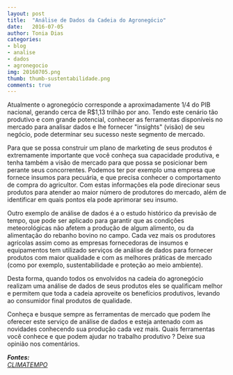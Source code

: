 ```yaml
---
layout: post
title:  "Análise de Dados da Cadeia do Agronegócio"
date:   2016-07-05
author: Tonia Dias
categories: 
- blog
- analise
- dados
- agronegocio
img: 20160705.png
thumb: thumb-sustentabilidade.png
comments: true
---
```


Atualmente o agronegócio corresponde a aproximadamente 1/4 do PIB nacional, gerando cerca de R$1,13 trilhão por ano. Tendo este cenário tão produtivo e com grande potencial, conhecer as ferramentas disponíveis no mercado para analisar dados e lhe fornecer "insights" (visão) de seu negócio, pode determinar seu sucesso neste segmento de mercado.<!--more-->

Para que se possa construir um plano de marketing de seus produtos é extremamente importante que você conheça sua capacidade produtiva, e tenha também a visão de mercado para que possa se posicionar bem perante seus concorrentes. Podemos ter por exemplo uma empresa que fornece insumos para pecuária, e que precisa conhecer o comportamento de compra do agricultor. Com estas informações ela pode direcionar seus produtos para atender ao maior número de produtores do mercado, além de identificar em quais pontos ela pode aprimorar seu insumo. 

Outro exemplo de análise de dados é a o estudo histórico da previsão de tempo, que pode ser aplicado para garantir que as condições meteorológicas não afetem a produção de algum alimento, ou da alimentação do rebanho bovino no campo. Cada vez mais os produtores agrícolas assim como as empresas fornecedoras de insumos e equipamentos tem utilizado serviços de análise de dados para fornecer produtos com maior qualidade e com as melhores práticas de mercado (como por exemplo, sustentabilidade e proteção ao meio ambiente).

Desta forma, quando todos os envolvidos na cadeia do agronegócio realizam uma análise de dados de seus produtos eles se qualificam melhor e permitem que toda a cadeia aproveite os benefícios produtivos, levando ao consumidor final produtos de qualidade.

Conheça e busque sempre as ferramentas de mercado que podem lhe oferecer este serviço de análise de dados e esteja antenado com as novidades conhecendo sua produção cada vez mais. Quais ferramentas você conhece e que podem ajudar no trabalho produtivo ? Deixe sua opinião nos comentários.

<i>
	<b>Fontes: </b><br/>
	<a href="http://www.climatempo.com.br/agroclima/noticia/2016/06/30/como-a-analise-dos-dados-da-cadeia-do-agronegocio-pode-turbinar-o-plano-de-marketing-5406">CLIMATEMPO</a><br/>
</i>